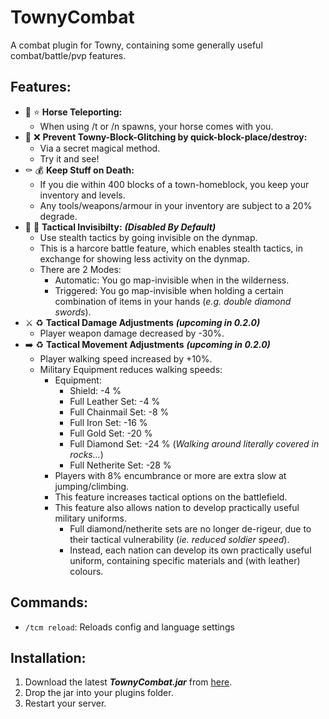 # TownyCombat
A combat plugin for Towny, containing some generally useful combat/battle/pvp features.

## Features:
- :horse: :star: **Horse Teleporting:**
  - When using /t or /n spawns, your horse comes with you.
- :snake: :x: **Prevent Towny-Block-Glitching by quick-block-place/destroy:**
  - Via a secret magical method.
  - Try it and see!
- :coffin: :moneybag: **Keep Stuff on Death:**
  - If you die within 400 blocks of a town-homeblock, you keep your inventory and levels.
  - Any tools/weapons/armour in your inventory are subject to a 20% degrade.
- :bust_in_silhouette: :footprints: **Tactical Invisibilty:** ***(Disabled By Default)***
  - Use stealth tactics by going invisible on the dynmap.
  - This is a harcore battle feature, which enables stealth tactics, in exchange for showing less activity on the dynmap.
  - There are 2 Modes:
    - Automatic: You go map-invisible when in the wilderness.
    - Triggered: You go map-invisible when holding a certain combination of items in your hands (*e.g. double diamond swords*).  
- :crossed_swords: :recycle: **Tactical Damage Adjustments** ***(upcoming in 0.2.0)***
  - Player weapon damage decreased by -30%.
- :arrow_right: :recycle: **Tactical Movement Adjustments** ***(upcoming in 0.2.0)***
  - Player walking speed increased by +10%.
  - Military Equipment reduces walking speeds:
    - Equipment:
      - Shield: -4 %
      - Full Leather Set: -4 %
      - Full Chainmail Set: -8 %
      - Full Iron Set: -16 %
      - Full Gold Set: -20 %
      - Full Diamond Set: -24 %    (*Walking around literally covered in rocks...*)
      - Full Netherite Set: -28 %
    - Players with 8% encumbrance or more are extra slow at jumping/climbing.
    - This feature increases tactical options on the battlefield.
    - This feature also allows nation to develop practically useful military uniforms.
      - Full diamond/netherite sets are no longer de-rigeur, due to their tactical vulnerability (*ie. reduced soldier speed*).
      - Instead, each nation can develop its own practically useful uniform, containing specific  materials and (with leather) colours. 

## Commands:
- ```/tcm reload```: Reloads config and language settings

## Installation:
1. Download the latest ***TownyCombat.jar*** from [here](https://github.com/TownyAdvanced/TownyCombat/releases).
2. Drop the jar into your plugins folder.
3. Restart your server.
